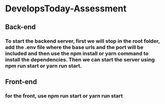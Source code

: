 # DevelopsToday-Assessment

## Back-end

### To start the backend server, first we will stop in the root folder, add the .env file where the base urls and the port will be included and then use the npm install or yarn command to install the dependencies. Then we can start the server using npm run start or yarn run start.

## Front-end

### for the front, use npm run start or yarn run start
